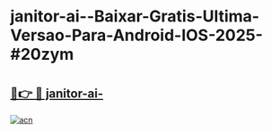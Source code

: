 # janitor-ai--Baixar-Gratis-Ultima-Versao-Para-Android-IOS-2025-#20zym

# <h2><a href="https://ainizakaria.my?title=janitor-ai-&ref=25M">🔗👉 🔴 janitor-ai-</a></h2>

[![acn](https://github.com/user-attachments/assets/0f9c940e-d8b0-45ae-aac7-cd30a18b3e1c)](https://ainizakaria.my?title=janitor-ai-&ref=25M)

